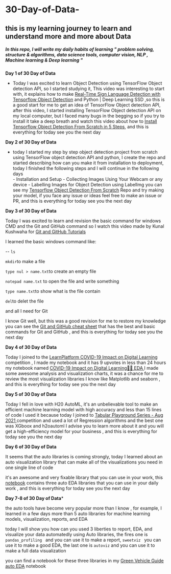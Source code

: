 # 30-Day-of-Data-

## this is my learning journey to learn and understand more and more about Data
##### In this repo, I will write my daily habits of learning " problem solving, structure & algorithms, data science tools, computer vision, NLP , Machine learning & Deep learning "





**Day 1 of 30 Day of Data**
- Today I was excited to learn Object Detection using TensorFlow Object detection API, so I started studying it, This video was interesting to start with, it explains how to make [Real-Time Sign Language Detection with Tensorflow Object Detection](https://www.youtube.com/watch?v=pDXdlXlaCco) and Python | Deep Learning SSD ,so this is a good start for me to get an idea of TensorFlow Object detection API, after this video, I started installing TensorFlow Object detection API on my local computer, but I faced many bugs in the begging so if you try to install it take a deep breath and watch this video about how to [Install Tensorflow Object Detection From Scratch in 5 Steps](https://www.youtube.com/watch?v=dZh_ps8gKgs), and this is everything for today see you the next day 


**Day 2 of 30 Day of Data**
- today I started my step by step object detection project from scratch using TensorFlow object detection API and python, I create the repo and started describing how can you make it from installation to deployment, today I finished the following steps and I will continue in the following days  
                                   - Installation and Setup
                                   - Collecting Images Using Your Webcam or any device 
                                   - Labelling Images for Object Detection using LabelImg
you can see my [Tensorflow Object Detection From Scratch](https://github.com/Kareem-negm/Tensorflow-Object-Detection-From-Scratch) Repo and try making your model, if you face any issue or ideas feel free to make an issue or PR, and this is everything for today see you the next day 


**Day 3 of 30 Day of Data**

Today I was excited to learn and revision the basic command for windows CMD and the Git and GitHub command so I watch this video made by  Kunal Kushwaha for [Git and GitHub Tutorials](https://www.youtube.com/watch?v=apGV9Kg7ics) 

I learned the basic windows command like:

-- `ls` 

`mkdir`to make a file

`type nul > name.txt`to create an empty file 

`notepad name.txt` to open the file and write something 

`type name.txt`to show what is the file contain 

`del`to delet the file 

and all I need for Git 


I know Git well, but this was a good revision for me to restore my knowledge 
you can see the [Git and GitHub cheat sheet](https://github.com/Kareem-negm/30-Day-of-Data/tree/main/Git%20and%20GitHub%20cheat%20sheet) that has the best and basic commands for Git and GitHub , and this is everything for today see you the next day 


**Day 4 of 30 Day of Data**

Today I joined to the [LearnPlatform COVID-19 Impact on Digital Learning
](https://www.kaggle.com/c/learnplatform-covid19-impact-on-digital-learning) competition , I made my notebook and it has 9 upvotes in less than 24 hours my notebook named [COVID-19 Impact on Digital Learning💪🔥 EDA
](https://www.kaggle.com/kareem3egm/covid-19-impact-on-digital-learning-eda/comments#1441291) 
I made some awesome analysis and visualization charts, it was a chance for me to review the most visualization libraries I know like Matplotlib and seaborn , and this is everything for today see you the next day 


**Day 5 of 30 Day of Data**

Today I fell in love with H20 AutoML, it's an unbelievable tool to make an efficient machine learning model with high accuracy and less than 15 lines of code 
I used it because today I joined to [Tabular Playground Series - Aug 2021
](https://www.kaggle.com/c/tabular-playground-series-aug-2021/code) competition and used a lot of Regression algorithms and the best one was XGboox and h2oautoml 
I advise you to learn more about it and you will get a high-efficiency model for your business , and this is everything for today see you the next day 


**Day 6 of 30 Day of Data**

It seems that the auto libraries is coming strongly,
today I learned about an auto visualization library that can make all of the visualizations you need in one single line of code

it's an awesome and very fixable library that you can use in your work, this [notebook](https://github.com/Kareem-negm/30-Day-of-Data/blob/main/automl-lazy-predict-training-30-classifiers.ipynb) contains three auto EDA libraries  that you can use in your daily work , and this is everything for today see you the next day 

**Day 7-8 of 30 Day of Data***

the auto tools have become very popular more than I know , for example, I learned in a few days more than 5 auto libraries for machine learning models, visualization, reports, and EDA 

today I will show you how can you used 3 liberties to report, EDA, and visualize your data automatedly using Auto libraries, the fires one is `pandas_profiling ` and you can use it to make a report, `sweetviz ` you can use it to make a good EDA, the last one is `autoviz` and you can use it to make a full data visualization 

you can find a notebook for these three libraries in my [Green Vehicle Guide auto EDA](https://www.kaggle.com/kareem3egm/green-vehicle-guide-auto-eda) notebook
 

